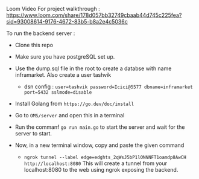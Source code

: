 Loom Video For project walkthrough :
https://www.loom.com/share/178d057bb32749cbaab44d745c225fea?sid=93008614-9176-4672-83b5-b8a2e4c5036c

To run the backend server :

* Clone this repo

* Make sure you have postgreSQL set up.

* Use the dump.sql file in the root to create a databse with name inframarket. Also create a user tashvik
   * dsn config :  ``` user=tashvik password=Icici@5577 dbname=inframarket port=5432 sslmode=disable ```

* Install Golang from
  ``` https://go.dev/doc/install ```

* Go to  ```OMS/server``` and open this in a terminal

* Run the commanf ``` go run main.go ``` to start the server and wait for the server to start.

* Now, in a new terminal window, copy and paste the given command
     * ``` ngrok tunnel --label edge=edghts_2qWsJ5bP1lONNNFT1oamdp8AwCH http://localhost:8080 ```
  This will create a tunnel from your localhost:8080 to the web using ngrok exposing the backend.

   

